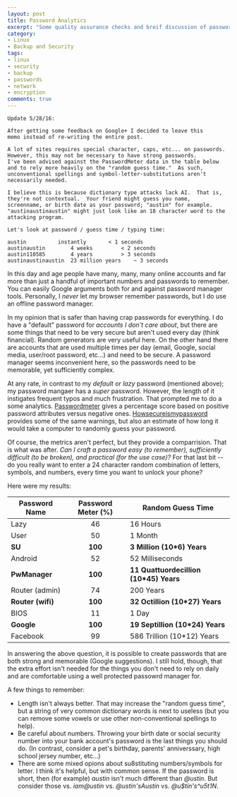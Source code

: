 ```yaml
---
layout: post
title: Password Analytics
excerpt: "Some quality assurance checks and breif discussion of password strength"
category:
- Linux
- Backup and Security
tags:
- linux
- security
- backup
- passwords
- network
- encryption
comments: true
---
```


```
Update 5/28/16:

After getting some feedback on Google+ I decided to leave this 
memo instead of re-writing the entire post.

A lot of sites requires special character, caps, etc... on passwords.  
However, this may not be necessary to have strong passwords.  
I've been advised against the PasswordMeter data in the table below 
and to rely more heavily on the "random guess time."  As such, 
unconventional spellings and symbol-letter-substitutions aren't 
necessarily needed.

I believe this is because dictionary type attacks lack AI.  That is, 
they're not contextual.  Your friend might guess you name, 
screenname, or birth date as your password; "austin" for example.  
"austinaustinaustin" might just look like an 18 character word to the 
attacking program.  

Let's look at password / guess time / typing time:

austin			instantly		< 1 seconds
austinaustin		4 weeks			< 2 seconds
austin110585		4 years			> 3 seconds
austinaustinaustin	23 million years	~ 3 seconds
```

In this day and age people have many, many, many online accounts and far more than just a handful of important numbers and passwords to 
remember.  You can easily Google arguments both for and against password manager tools.  Personally, I *never* let my browser remember 
passwords, but I do use an offline password manager.

In my opinion that is safer than having crap passwords for everything.  I do have a "default" password for *accounts I don't care about*, 
but there are some things that need to be very secure but aren't used every day (think financial).  Random generators are very useful here.  On 
the other hand there are accounts that are used multiple times per day (email, Google, social media, user/root password, etc...) and need to 
be secure.  A password manager seems inconvenient here, so the passwords need to be memorable, yet sufficiently complex.

At any rate, in contrast to my *default* or *lazy* password (mentioned above); my password mangaer has a *super* password.  However, the length 
of it instigates frequent typos and much frustration.  That prompted me to do a some analytics.  [Passwordmeter](http://www.passwordmeter.com/) 
gives a percentage score based on positive password attributes versus negative ones. 
 [Howsecureismypassword](https://howsecureismypassword.net/) provides some of the same warnings, but also an estimate of how long it would take 
a computer to randomly guess your password.

Of course, the metrics aren't perfect, but they provide a comparrision.  That is what was after.  *Can I craft a password easy (to remember), 
sufficiently difficult (to be broken), and practical (for the use case)?*  For that last bit -- do you really want to enter a 24 character 
random combination of letters, symbols, and numbers, every time you want to unlock your phone?

Here were my results:

| **Password Name**	| **Password Meter (%)**	| **Random Guess Time**				|
|-----------------------|:-----------------------------:|-----------------------------------------------|
| Lazy			| 46				| 16  Hours					|
| User			| 50				| 1   Month					|
| **SU**		| **100**			| **3   Million (10\*6) Years**			|
| Android		| 52				| 52  Milliseconds				|
| **PwManager**		| **100**			| **11  Quattuordecillion (10\*45) Years**	|
| Router (admin)	| 74				| 200 Years					|
| **Router (wifi)**	| **100**			| **32  Octillion (10\*27) Years**		|
| BIOS			| 11				| 1   Day					|
| **Google**		| **100**			| **19  Septillion (10\*24) Years**		|
| Facebook		| 99				| 586 Trillion (10*12) Years			|

In answering the above question, it is possible to create passwords that are both strong and memorable (Google suggestions).  I still hold, 
though, that the extra effort isn't needed for the things you don't need to rely on daily and are comfortable using a well protected passowrd 
manager for.

A few things to remember:

- Length isn't always better.  That may increase the "random guess time", but a string of very common dictionary words is next to useless (but 
you can remove some vowels or use other non-conventional spellings to help).
- Be careful about numbers.  Throwing your birth date or social security number into your bank account's password is the last things you should 
do.  (In contrast, consider a pet's birthday, parents' anniverssary, high school jersey number, etc...)
- There are some mixed opions about su8stituting numbers/symbols for letter.  I think it's helpful, but with common sense.  If the password is 
short, then (for example) *austin* isn't much different than *@ustin*.  But consider those vs. *iam@ustin* vs. *@ustin'sAustin* vs. 
*@u$tin's^u5t1N*.
